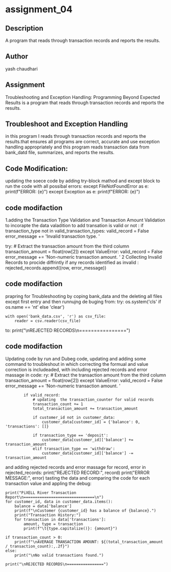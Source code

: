 # assignment_04

## Description
A program that reads through transaction records and reports the results.

## Author
yash chaudhari

## Assignment
Troubleshooting and Exception Handling: Programming Beyond Expected Results is a program that reads through transaction records and reports the results.   

              
## Troubleshoot and Exception Handling
in this program I reads through transaction records and reports the results.that ensures all programs are correct, accurate and use exception handling appropriately and this program reads transaction data from bank_datd file, summarizes, and reports the results.
        
## Code Modification:
updating the soece code by adding try-block mathod and except block to run the code with all possibal errors:
except FileNotFoundError as e:
    print(f"ERROR: {e}")
  except Exception as e:
    print(f"ERROR: {e}")  
## code modifaction
1.adding the Transaction Type Validation and Transaction Amount Validation to incorapte the data valadition to add transation is valid or not :
if transaction_type not in valid_transaction_types:
                valid_record = False
                error_message += 'Invalid transaction type. '

 try:
                # Extract the transaction amount from the third column
                transaction_amount = float(row[2])
            except ValueError:
                valid_record = False
                error_message += 'Non-numeric transaction amount. '
2 Collecting  Invalid Records to procide diffrintly if any records identified as invalid :
rejected_records.append((row, error_message))
## code modifaction
prapring for Troubleshooting by coping bank_data and the deleting all files except first entry and then runnujng de buging from:
try:
    os.system('cls' if os.name == 'nt' else 'clear')

    with open('bank_data.csv', 'r') as csv_file:
        reader = csv.reader(csv_file)
to:
print("\nREJECTED RECORDS\n================")
## code modifaction 
Updating code by run and Dubeg code, updating and adding some command to troubleshout in which correcting the formual and value correction is includeaded, with including  rejected records and error massage in code:
ry:
                # Extract the transaction amount from the third column
                transaction_amount = float(row[2])
            except ValueError:
                valid_record = False
                error_message += 'Non-numeric transaction amount. '

            if valid_record:
                # updating  the transaction_counter for valid records
                transaction_count += 1
                total_transaction_amount += transaction_amount

                if customer_id not in customer_data:
                    customer_data[customer_id] = {'balance': 0, 'transactions': []}

                if transaction_type == 'deposit':
                    customer_data[customer_id]['balance'] += transaction_amount
                elif transaction_type == 'withdraw':
                    customer_data[customer_id]['balance'] -= transaction_amount
and
 adding rejected records and error massage
    for record, error in rejected_records:
        print("REJECTED RECORD:", record)
        print("ERROR MESSAGE:", error)
tasting the data and comparing the code for each transaction value and appling the debug:

    print("PiXELL River Transaction Report\n===============================\n")
    for customer_id, data in customer_data.items():
        balance = data['balance']
        print(f"\nCustomer {customer_id} has a balance of {balance}.")
        print("Transaction History:")
        for transaction in data['transactions']:
            amount, type = transaction
            print(f"\t{type.capitalize()}: {amount}")

    if transaction_count > 0:
        print(f"\nAVERAGE TRANSACTION AMOUNT: ${(total_transaction_amount / transaction_count):,.2f}")
    else:
        print("\nNo valid transactions found.")

    print("\nREJECTED RECORDS\n================")